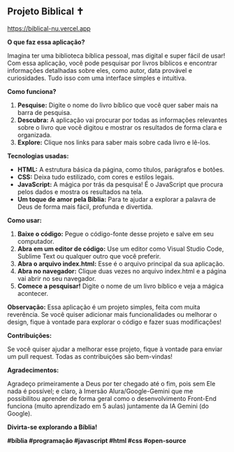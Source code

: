## **Projeto Biblical ✝️**

https://biblical-nu.vercel.app

**O que faz essa aplicação?**

Imagina ter uma biblioteca bíblica pessoal, mas digital e super fácil de usar! Com essa aplicação, você pode pesquisar por livros bíblicos e encontrar informações detalhadas sobre eles, como autor, data provável e curiosidades. Tudo isso com uma interface simples e intuitiva.

**Como funciona?**

1. **Pesquise:** Digite o nome do livro bíblico que você quer saber mais na barra de pesquisa.
2. **Descubra:** A aplicação vai procurar por todas as informações relevantes sobre o livro que você digitou e mostrar os resultados de forma clara e organizada.
3. **Explore:** Clique nos links para saber mais sobre cada livro e lê-los.

**Tecnologias usadas:**

* **HTML:** A estrutura básica da página, como títulos, parágrafos e botões.
* **CSS:** Deixa tudo estilizado, com cores e estilos legais.
* **JavaScript:** A mágica por trás da pesquisa! É o JavaScript que procura pelos dados e mostra os resultados na tela.
* **Um toque de amor pela Bíblia:** Para te ajudar a explorar a palavra de Deus de forma mais fácil, profunda e divertida.

**Como usar:**

1. **Baixe o código:** Pegue o código-fonte desse projeto e salve em seu computador.
2. **Abra em um editor de código:** Use um editor como Visual Studio Code, Sublime Text ou qualquer outro que você preferir.
3. **Abra o arquivo index.html:** Esse é o arquivo principal da sua aplicação.
4. **Abra no navegador:** Clique duas vezes no arquivo index.html e a página vai abrir no seu navegador.
5. **Comece a pesquisar!** Digite o nome de um livro bíblico e veja a mágica acontecer.

**Observação:** Essa aplicação é um projeto simples, feita com muita reverência. Se você quiser adicionar mais funcionalidades ou melhorar o design, fique à vontade para explorar o código e fazer suas modificações!

**Contribuições:**

Se você quiser ajudar a melhorar esse projeto, fique à vontade para enviar um pull request. Todas as contribuições são bem-vindas!

**Agradecimentos:**

Agradeço primeiramente a Deus por ter chegado até o fim, pois sem Ele nada é possível; e claro, à Imersão Alura/Google-Gemini que me possibilitou aprender de forma geral como o desenvolvimento Front-End funciona (muito aprendizado em 5 aulas) juntamente da IA Gemini (do Google).

**Divirta-se explorando a Bíblia!**

**#bíblia #programação #javascript #html #css #open-source**
